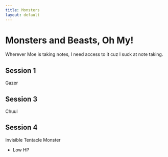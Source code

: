 ```yaml
---
title: Monsters
layout: default
---
```


# Monsters and Beasts, Oh My!
Wherever Moe is taking notes, I need access to it cuz I suck at note taking.

## Session 1
Gazer

## Session 3
Chuul

## Session 4
Invisible Tentacle Monster
 - Low HP
